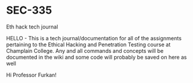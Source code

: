 # SEC-335
Eth hack tech journal

HELLO - This is a tech journal/documentation for all of the assignments pertaining to the Ethical Hacking and Penetration Testing course at Champlain College. 
Any and all commands and concepts will be documented in the wiki and some code will probably be saved on here as well

Hi Professor Furkan!
